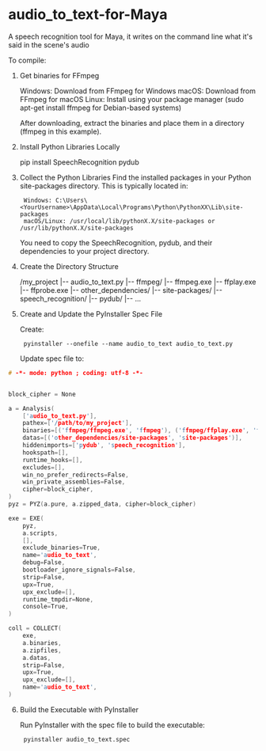 # audio_to_text-for-Maya
 A speech recognition tool for Maya, it writes on the command line what it's said in the scene's audio


To compile:

1. Get binaries for FFmpeg

    Windows: Download from FFmpeg for Windows
    macOS: Download from FFmpeg for macOS
    Linux: Install using your package manager (sudo apt-get install ffmpeg for Debian-based systems)

	After downloading, extract the binaries and place them in a directory (ffmpeg in this example).

2. Install Python Libraries Locally

	pip install SpeechRecognition pydub


3. Collect the Python Libraries
	Find the installed packages in your Python site-packages directory. This is typically located in:

    	Windows: C:\Users\<YourUsername>\AppData\Local\Programs\Python\PythonXX\Lib\site-packages
    	macOS/Linux: /usr/local/lib/pythonX.X/site-packages or /usr/lib/pythonX.X/site-packages

	You need to copy the SpeechRecognition, pydub, and their dependencies to your project directory.

4. Create the Directory Structure

	/my_project
    |-- audio_to_text.py
    |-- ffmpeg/
        |-- ffmpeg.exe
        |-- ffplay.exe
        |-- ffprobe.exe
    |-- other_dependencies/
        |-- site-packages/
            |-- speech_recognition/
            |-- pydub/
            |-- ...

5. Create and Update the PyInstaller Spec File

	Create:

		pyinstaller --onefile --name audio_to_text audio_to_text.py

	Update spec file to:


```c
# -*- mode: python ; coding: utf-8 -*-


block_cipher = None

a = Analysis(
    ['audio_to_text.py'],
    pathex=['/path/to/my_project'],
    binaries=[('ffmpeg/ffmpeg.exe', 'ffmpeg'), ('ffmpeg/ffplay.exe', 'ffmpeg'), ('ffmpeg/ffprobe.exe', 'ffmpeg')],
    datas=[('other_dependencies/site-packages', 'site-packages')],
    hiddenimports=['pydub', 'speech_recognition'],
    hookspath=[],
    runtime_hooks=[],
    excludes=[],
    win_no_prefer_redirects=False,
    win_private_assemblies=False,
    cipher=block_cipher,
)
pyz = PYZ(a.pure, a.zipped_data, cipher=block_cipher)

exe = EXE(
    pyz,
    a.scripts,
    [],
    exclude_binaries=True,
    name='audio_to_text',
    debug=False,
    bootloader_ignore_signals=False,
    strip=False,
    upx=True,
    upx_exclude=[],
    runtime_tmpdir=None,
    console=True,
)

coll = COLLECT(
    exe,
    a.binaries,
    a.zipfiles,
    a.datas,
    strip=False,
    upx=True,
    upx_exclude=[],
    name='audio_to_text',
)
```


6. Build the Executable with PyInstaller
	
	Run PyInstaller with the spec file to build the executable:

		pyinstaller audio_to_text.spec
